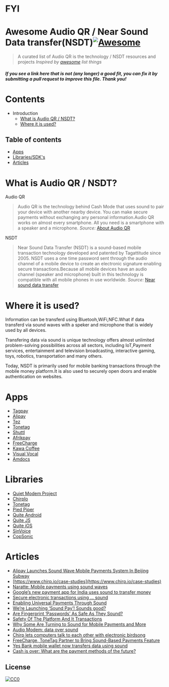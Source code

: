 # FYI

# Awesome Audio QR / Near Sound Data transfer(NSDT)[![Awesome](https://cdn.rawgit.com/sindresorhus/awesome/d7305f38d29fed78fa85652e3a63e154dd8e8829/media/badge.svg)](https://github.com/sindresorhus/awesome) 

> A curated list of Audio QR is the technology / NSDT resources and projects
*Inspired by [awesome](https://github.com/sindresorhus) list things*


#### *If you see a link here that is not (any longer) a good fit, you can fix it by submitting a pull request to improve this file. Thank you!*

# Contents

- Introduction
  - [What is Audio QR / NSDT?](#what-is-audio-qr-/-nsdt)
  - [Where it is used?](#what-it-is-used)

## Table of contents
* [Apps](#apps)
* [Libraries/SDK's](#libraries)
* [Articles](#articles)


# What is Audio QR / NSDT?

Audio QR

>Audio QR is the technology behind Cash Mode that uses sound to pair your device with another nearby device. You can make secure payments without exchanging any personal information.Audio QR works on almost every smartphone. All you need is a smartphone with a speaker and a microphone.
_Source:_ [About Audio QR](https://support.google.com/tez/answer/7531798?hl=en-GB)

NSDT

>Near Sound Data Transfer (NSDT) is a sound-based mobile transaction technology developed and patented by Tagattitude since 2005. NSDT uses a one time password sent through the audio channel of a mobile device to create an electronic signature enabling secure transactions.Because all mobile devices have an audio channel (speaker and microphone) built in this technology is compatible with all mobile phones in use worldwide.
_Source:_ [Near sound data transfer](https://en.wikipedia.org/wiki/Near_sound_data_transfer)

# Where it is used?

Information can be transferd using Bluetooh,WiFi,NFC.What if data transferd via sound waves with a speker and microphone that is widely used by all devices.

Transfering data via sound is unique technology offers almost unlimited problem-solving possibilities across all sectors, including IoT,Payment services, entertainment and television broadcasting, interactive gaming, toys, robotics, transportation and many others.

Today, NSDT is primarily used for mobile banking transactions through the mobile money platform.It is also used to securely open doors and enable authentication on websites.

# Apps
* [Tagpay](http://en.tagpay.fr/)
* [Alipay](https://intl.alipay.com/)
* [Tez](https://tez.google.com/)
* [Tonetag](https://www.tonetag.com/for-fintech.html)
* [Shuttl](https://ride.shuttl.com/)
* [Afrikpay](https://www.afrikpay.com) 
* [FreeCharge](https://www.freecharge.in/) 
* [Kawa Coffee](https://www.kahwacoffee.com/) 
* [Visual Vocal](http://www.visualvocal.com) 
* [Amdocs](https://www.amdocs.com/)

# Libraries
* [Quiet Modem Project](https://github.com/quiet)
* [ChirpIo](https://www.chirp.io/)
* [Tonetag](https://www.tonetag.com/)
* [Pied Piper](https://github.com/rraval/pied-piper)
* [Quite Android](https://github.com/quiet/org.quietmodem.Quiet)
* [Quite JS](https://github.com/quiet/quiet-js)
* [Quite iOS](https://github.com/quiet/QuietModemKit)
* [SinVoice](https://github.com/JesseGu/SinVoice)
* [CopSonic](http://www.copsonic.com/)


# Articles
* [Alipay Launches Sound Wave Mobile Payments System In Beijing Subway](https://techcrunch.com/2013/04/14/alipay-launches-sound-wave-mobile-payments-system-in-beijing-subway/)
* [https://www.chirp.io/case-studies](https://www.chirp.io/case-studies)
* [Naratte: Mobile payments using sound waves](https://www.cnet.com/news/naratte-mobile-payments-using-sound-waves/)
* [Google’s new payment app for India uses sound to transfer money](https://www.theverge.com/2017/9/18/16325004/tez-google-india-audio-qr-cash-payments)
* [Secure electronic transactions using ... sound](http://www.ebrc.com/NewsRoom/Press-Articles/secure-electronic-transactions-using-sound)
* [Enabling Universal Payments Through Sound](http://en.tagpay.fr/universal-sound-payments/)
* [We’re Launching ‘Sound Pay’! Sounds good?](https://blog.paytm.com/were-launching-sound-pay-sounds-good-ad74087d4567?gi=5f0db3077b97)
* [Are Fingerprint ‘Passwords’ As Safe As They Sound?](https://www.pymnts.com/news/security-and-risk/2016/are-fingerprint-passwords-as-safe-as-they-sound/)
* [Safety Of The Platform And It Transactions](https://www.afrikpay.com/index.php/en/terms-and-conditions/security)
* [Why Some Are Turning to Sound for Mobile Payments and More](https://www.technologyreview.com/s/518091/why-some-are-turning-to-sound-for-mobile-payments-and-more/)
* [Audio Modem: data over sound](https://applidium.com/en/news/data_transfer_through_sound/)
* [Chirp lets computers talk to each other with electronic birdsong
](https://www.theverge.com/2017/1/26/14398250/audio-over-data-chirp-iot-internet-of-things)
* [FreeCharge, ToneTag Partner to Bring Sound-Based Payments Feature ](http://gadgets.ndtv.com/apps/news/freecharge-tonetag-partner-to-bring-sound-based-payments-feature-1659013)
* [Yes Bank mobile wallet now transfers data using sound](https://indianceo.in/news/yes-bank-mobile-wallet-uses-sound/)
* [Cash is over: What are the payment methods of the future?](http://www.20minutes.fr/high-tech/392080-20100319-cash-fini-modes-paiement-futur)


## License

[![CC0](http://mirrors.creativecommons.org/presskit/buttons/88x31/svg/cc-zero.svg)](https://creativecommons.org/publicdomain/zero/1.0/)

